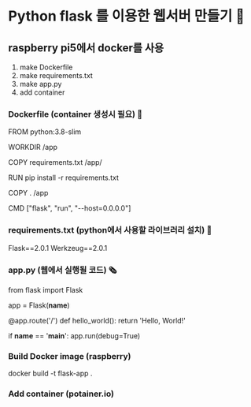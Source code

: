 # Python flask 를 이용한 웹서버 만들기 🚢
## raspberry pi5에서 docker를 사용   

 1. make Dockerfile
 2. make requirements.txt
 3. make app.py
 4. add container

### Dockerfile (container 생성시 필요) 🧰
FROM python:3.8-slim

WORKDIR /app

COPY requirements.txt /app/

RUN pip install -r requirements.txt

COPY . /app

CMD ["flask", "run", "--host=0.0.0.0"]

### requirements.txt (python에서 사용할 라이브러리 설치) 🧰
Flask==2.0.1
Werkzeug==2.0.1

### app.py (웹에서 실행될 코드) 🗞️
from flask import Flask

app = Flask(__name__)

@app.route('/')
def hello_world():
    return 'Hello, World!'

if __name__ == '__main__':
    app.run(debug=True)

### Build Docker image (raspberry)
docker build -t flask-app .

### Add container (potainer.io)
